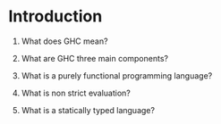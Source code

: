 # Introduction

1. What does GHC mean?

2. What are GHC three main components?

3. What is a purely functional programming language?

4. What is non strict evaluation?

5. What is a statically typed language?
